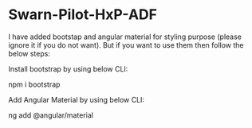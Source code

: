# Swarn-Pilot-HxP-ADF

I have added bootstap and angular material for styling purpose (please ignore it if you do not want). But if you want to use them then follow the below steps:

Install bootstrap by using below CLI:

npm i bootstrap

Add Angular Material by using below CLI:

ng add @angular/material
